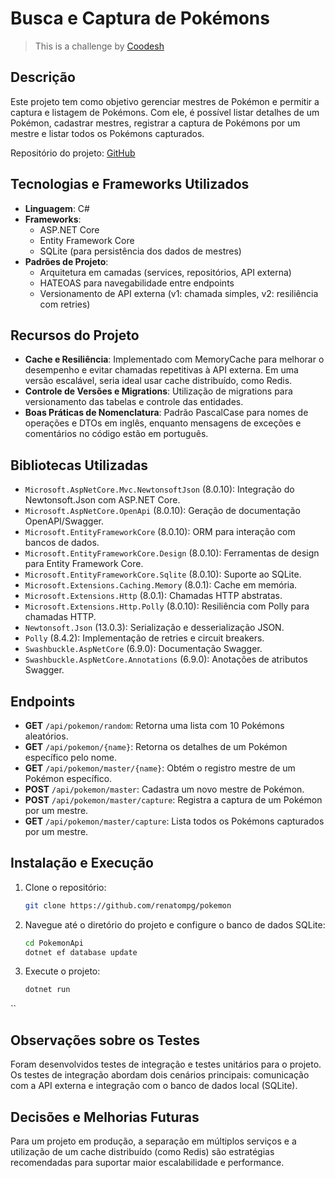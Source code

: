# Busca e Captura de Pokémons

>  This is a challenge by [Coodesh](https://coodesh.com/)

## Descrição
Este projeto tem como objetivo gerenciar mestres de Pokémon e permitir a captura e listagem de Pokémons. Com ele, é possível listar detalhes de um Pokémon, cadastrar mestres, registrar a captura de Pokémons por um mestre e listar todos os Pokémons capturados.

Repositório do projeto: [GitHub](https://github.com/renatompg/pokemon)

## Tecnologias e Frameworks Utilizados
- **Linguagem**: C#
- **Frameworks**:
  - ASP.NET Core
  - Entity Framework Core
  - SQLite (para persistência dos dados de mestres)
- **Padrões de Projeto**:
  - Arquitetura em camadas (services, repositórios, API externa)
  - HATEOAS para navegabilidade entre endpoints
  - Versionamento de API externa (v1: chamada simples, v2: resiliência com retries)

## Recursos do Projeto
- **Cache e Resiliência**: Implementado com MemoryCache para melhorar o desempenho e evitar chamadas repetitivas à API externa. Em uma versão escalável, seria ideal usar cache distribuído, como Redis.
- **Controle de Versões e Migrations**: Utilização de migrations para versionamento das tabelas e controle das entidades.
- **Boas Práticas de Nomenclatura**: Padrão PascalCase para nomes de operações e DTOs em inglês, enquanto mensagens de exceções e comentários no código estão em português.

## Bibliotecas Utilizadas
- `Microsoft.AspNetCore.Mvc.NewtonsoftJson` (8.0.10): Integração do Newtonsoft.Json com ASP.NET Core.
- `Microsoft.AspNetCore.OpenApi` (8.0.10): Geração de documentação OpenAPI/Swagger.
- `Microsoft.EntityFrameworkCore` (8.0.10): ORM para interação com bancos de dados.
- `Microsoft.EntityFrameworkCore.Design` (8.0.10): Ferramentas de design para Entity Framework Core.
- `Microsoft.EntityFrameworkCore.Sqlite` (8.0.10): Suporte ao SQLite.
- `Microsoft.Extensions.Caching.Memory` (8.0.1): Cache em memória.
- `Microsoft.Extensions.Http` (8.0.1): Chamadas HTTP abstratas.
- `Microsoft.Extensions.Http.Polly` (8.0.10): Resiliência com Polly para chamadas HTTP.
- `Newtonsoft.Json` (13.0.3): Serialização e desserialização JSON.
- `Polly` (8.4.2): Implementação de retries e circuit breakers.
- `Swashbuckle.AspNetCore` (6.9.0): Documentação Swagger.
- `Swashbuckle.AspNetCore.Annotations` (6.9.0): Anotações de atributos Swagger.

## Endpoints
- **GET** `/api/pokemon/random`: Retorna uma lista com 10 Pokémons aleatórios.
- **GET** `/api/pokemon/{name}`: Retorna os detalhes de um Pokémon específico pelo nome.
- **GET** `/api/pokemon/master/{name}`: Obtém o registro mestre de um Pokémon específico.
- **POST** `/api/pokemon/master`: Cadastra um novo mestre de Pokémon.
- **POST** `/api/pokemon/master/capture`: Registra a captura de um Pokémon por um mestre.
- **GET** `/api/pokemon/master/capture`: Lista todos os Pokémons capturados por um mestre.

## Instalação e Execução

1. Clone o repositório:
   ```bash
   git clone https://github.com/renatompg/pokemon

2. Navegue até o diretório do projeto e configure o banco de dados SQLite:
   ```bash
   cd PokemonApi
   dotnet ef database update
   
3. Execute o projeto:
   ```bash
   dotnet run

``
## Observações sobre os Testes
Foram desenvolvidos testes de integração e testes unitários para o projeto. Os testes de integração abordam dois cenários principais: comunicação com a API externa e integração com o banco de dados local (SQLite).

## Decisões e Melhorias Futuras
Para um projeto em produção, a separação em múltiplos serviços e a utilização de um cache distribuído (como Redis) são estratégias recomendadas para suportar maior escalabilidade e performance.
